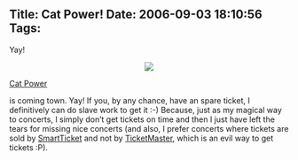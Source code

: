 Title: Cat Power!
Date: 2006-09-03 18:10:56
Tags: 
---
<p>Yay!
</p>
<p align="center"><a target="_blank" href="http://www.noiselab.com/cat_power/"><img border="0" src="http://www.noiselab.com/images/catpower_i.jpg"/></a></p>
<a target="_blank" href="http://www.catpowerthegreatest.com/">Cat Power</a><p> is coming town. Yay! If you, by any chance, have an spare ticket, I definitively can do slave work to get it :-) Because, just as my magical way to concerts, I simply don&#8217;t get tickets on time and then I just have left the tears for missing nice concerts (and also, I prefer concerts where tickets are sold by <a target="_blank" href="http://www.smartticket.com.mx">SmartTicket</a> and not by <a target="_blank" href="http://www.ticketmaster.com.mx">TicketMaster</a>, which is an evil way to get tickets :P). </p>
